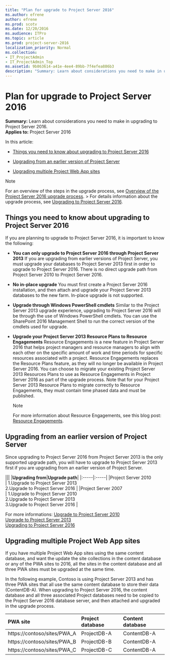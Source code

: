 ```yaml
---
title: "Plan for upgrade to Project Server 2016"
ms.author: efrene
author: efrene
ms.prod: scotv
ms.date: 12/20/2016
ms.audience: ITPro
ms.topic: article
ms.prod: project-server-2016
localization_priority: Normal
ms.collection:
- IT_ProjectAdmin
- IT_ProjectAdmin_Top
ms.assetid: 9b863614-a41e-4ee4-89bb-7f4efea886b3
description: "Summary: Learn about considerations you need to make in upgrading to Project Server 2016."
---
```


# Plan for upgrade to Project Server 2016
 
 **Summary:** Learn about considerations you need to make in upgrading to Project Server 2016.<br/>
**Applies to:** Project Server 2016
  
In this article:
  
- [Things you need to know about upgrading to Project Server 2016](plan-for-upgrade-to-project-server-2016.md#thingknow)
    
- [ Upgrading from an earlier version of Project Server](plan-for-upgrade-to-project-server-2016.md#Upg)
    
- [ Upgrading multiple Project Web App sites](plan-for-upgrade-to-project-server-2016.md#MultPWA)
    
> [!NOTE]
> For an overview of the steps in the upgrade process, see [Overview of the Project Server 2016 upgrade process](overview-of-the-project-server-2016-upgrade-process.md). > For details information about the upgrade process, see [Upgrading to Project Server 2016](upgrading-to-project-server-2016.md). 
  
## Things you need to know about upgrading to Project Server 2016
<a name="thingknow"> </a>

If you are planning to upgrade to Project Server 2016, it is important to know the following:
  
- **You can only upgrade to Project Server 2016 through Project Server 2013** If you are upgrading from earlier versions of Project Server, you must upgrade your databases to Project Server 2013 first in order to upgrade to Project Server 2016. There is no direct upgrade path from Project Server 2010 to Project Server 2016.
    
- **No in-place upgrade** You must first create a Project Server 2016 installation, and then attach and upgrade your Project Server 2013 databases to the new farm. In-place upgrade is not supported.
    
- **Upgrade through Windows PowerShell cmdlets** Similar to the Project Server 2013 upgrade experience, upgrading to Project Server 2016 will be through the use of Windows PowerShell cmdlets. You can use the SharePoint 2016 Management Shell to run the correct version of the cmdlets used for upgrade.
    
- **Upgrade your Project Server 2013 Resource Plans to Resource Engagements** Resource Engagements is a new feature in Project Server 2016 that helps project managers and resource managers to align with each other on the specific amount of work and time periods for specific resources associated with a project. Resource Engagements replaces the Resource Plans feature, as they will no longer be available in Project Server 2016. You can choose to migrate your existing Project Server 2013 Resources Plans to use as Resource Engagements in Project Server 2016 as part of the upgrade process. Note that for your Project Server 2013 Resource Plans to migrate correctly to Resource Engagements, they must contain time phased data and must be published.
    
    > [!NOTE]
    > For more information about Resource Engagements, see this blog post: [Resource Engagements](http://go.microsoft.com/fwlink/?LinkID=620823&amp;amp;clcid=0x409). 
  
## Upgrading from an earlier version of Project Server
<a name="Upg"> </a>

Since upgrading to Project Server 2016 from Project Server 2013 is the only supported upgrade path, you will have to upgrade to Project Server 2013 first if you are upgrading from an earlier version of Project Server.
  
|||
|**Upgrading from**|**Upgrade path**|
|:-----|:-----|
|Project Server 2010  <br/> |
1.Upgrade to Project Server 2013 <br/> 2.Upgrade to Project Server 2016 |
|Project Server 2007  <br/> |
1.Upgrade to Project Server 2010 <br/> 2.Upgrade to Project Server 2013 <br/> 3.Upgrade to Project Server 2016 |

For more informations:
[Upgrade to Project Server 2010](https://go.microsoft.com/fwlink/?LinkId=747042) <br/> 
[Upgrade to Project Server 2013](https://go.microsoft.com/fwlink/?LinkId=747043) <br/> 
[Upgrading to Project Server 2016](upgrading-to-project-server-2016.md) <br/> 
   
## Upgrading multiple Project Web App sites
<a name="MultPWA"> </a>

If you have multiple Project Web App sites using the same content database, and want the update the site collections in the content database or any of the PWA sites to 2016, all the sites in the content database and all three PWA sites must be upgraded at the same time.
  
In the following example, Contoso is using Project Server 2013 and has three PWA sites that all use the same content database to store their data (ContentDB-A). When upgrading to Project Server 2016, the content database and all three associated Project databases need to be copied to the Project Server 2016 database server, and then attached and upgraded in the upgrade process.
  
|**PWA site**|**Project database**|**Content database**|
|:-----|:-----|:-----|
|https://contoso/sites/PWA_A  <br/> |ProjectDB-A  <br/> |ContentDB-A  <br/> |
|https://contoso/sites/PWA_B  <br/> |ProjectDB-B  <br/> |ContentDB-A  <br/> |
|https://contoso/sites/PWA_C  <br/> |ProjectDB-C  <br/> |ContentDB-A  <br/> |
   

